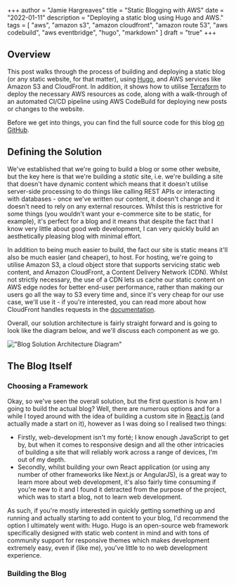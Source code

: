 +++
author = "Jamie Hargreaves"
title = "Static Blogging with AWS"
date = "2022-01-11"
description = "Deploying a static blog using Hugo and AWS."
tags = [
    "aws",
    "amazon s3",
    "amazon cloudfront",
    "amazon route 53",
    "aws codebuild",
    "aws eventbridge",
    "hugo",
    "markdown"
]
draft = "true"
+++

## Overview

This post walks through the process of building and deploying a static blog (or any static website, for that matter), using [Hugo](https://gohugo.io), and AWS services like Amazon S3 and CloudFront. In addition, it shows how to utilise [Terraform](https://www.terraform.io) to deploy the necessary AWS resources as code, along with a walk-through of an automated CI/CD pipeline using AWS CodeBuild for deploying new posts or changes to the website.

Before we get into things, you can find the full source code for this blog [on GitHub](https://github.com/Jamie3213/blog).

## Defining the Solution

We've established that we're going to build a blog or some other website, but the key here is that we're building a *static* site, i.e. we're building a site that doesn't have dynamic content which means that it doesn't utilise server-side processing to do things like calling REST APIs or interacting with databases - once we've written our content, it doesn't change and it doesn't need to rely on any external resources. Whilst this is restrictive for some things (you wouldn't want your e-commerce site to be static, for example), it's perfect for a blog and it means that despite the fact that I know very little about good web development, I can very quickly build an aesthetically pleasing blog with minimal effort.

In addition to being much easier to build, the fact our site is static means it'll also be much easier (and cheaper), to host. For hosting, we're going to utilise Amazon S3, a cloud object store that supports servicing static web content, and Amazon CloudFront, a Content Delivery Network (CDN). Whilst not strictly necessary, the use of a CDN lets us cache our static content on AWS edge nodes for better end-user performance, rather than making our users go all the way to S3 every time and, since it's very cheap for our use case, we'll use it - if you're interested, you can read more about how CloudFront handles requests in the [documentation](https://docs.aws.amazon.com/AmazonCloudFront/latest/DeveloperGuide/HowCloudFrontWorks.html).

Overall, our solution architecture is fairly straight forward and is going to look like the diagram below, and we'll discuss each component as we go.

!["Blog Solution Architecture Diagram"](/images/BlogSolutionArchitecture.png)

## The Blog Itself

### Choosing a Framework

Okay, so we've seen the overall solution, but the first question is how am I going to build the actual blog? Well, there are numerous options and for a while I toyed around with the idea of building a custom site in [React.js](https://reactjs.org) (and actually made a start on it), however as I was doing so I realised two things:

* Firstly, web-development isn't my forté; I know enough JavaScript to get by, but when it comes to responsive design and all the other intricacies of building a site that will reliably work across a range of devices, I'm out of my depth.
* Secondly, whilst building your own React application (or using any number of other frameworks like Next.js or AngularJS), is a great way to learn more about web development, it's also fairly time consuming if you're new to it and I found it detracted from the purpose of the project, which was to start a blog, not to learn web development.

As such, if you're mostly interested in quickly getting something up and running and actually starting to add content to your blog, I'd recommend the option I ultimately went with: Hugo. Hugo is an open-source web framework specifically designed with static web content in mind and with tons of community support for responsive themes which makes development extremely easy, even if (like me), you've little to no web development experience.

### Building the Blog
